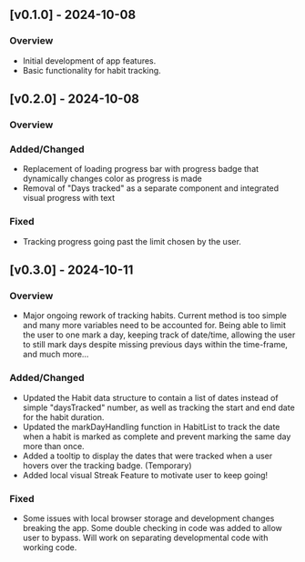 ## [v0.1.0] - 2024-10-08
### Overview
- Initial development of app features.
- Basic functionality for habit tracking.

## [v0.2.0] - 2024-10-08
### Overview
### Added/Changed
- Replacement of loading progress bar with progress badge that dynamically changes color as progress is made
- Removal of "Days tracked" as a separate component and integrated visual progress with text
### Fixed
- Tracking progress going past the limit chosen by the user.


## [v0.3.0] - 2024-10-11
### Overview
- Major ongoing rework of tracking habits. Current method is too simple and many more variables need to be accounted for. Being able to limit the user to one mark a day, keeping track of date/time, allowing the user to still mark days despite missing previous days within the time-frame, and much more...
### Added/Changed
- Updated the Habit data structure to contain a list of dates instead of simple "daysTracked" number, as well as tracking the start and end date for the habit duration.
- Updated the markDayHandling function in HabitList to track the date when a habit is marked as complete and prevent marking the same day more than once.
- Added a tooltip to display the dates that were tracked when a user hovers over the tracking badge. (Temporary)
- Added local visual Streak Feature to motivate user to keep going!
### Fixed
- Some issues with local browser storage and development changes breaking the app. Some double checking in code was added to allow user to bypass. Will work on separating developmental code with working code.